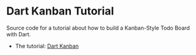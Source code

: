 # Dart Kanban Tutorial

Source code for a tutorial about how to build a Kanban-Style Todo Board with 
Dart.

* The tutorial: [Dart Kanban](https://code.makery.ch/library/dart-kanban/)
